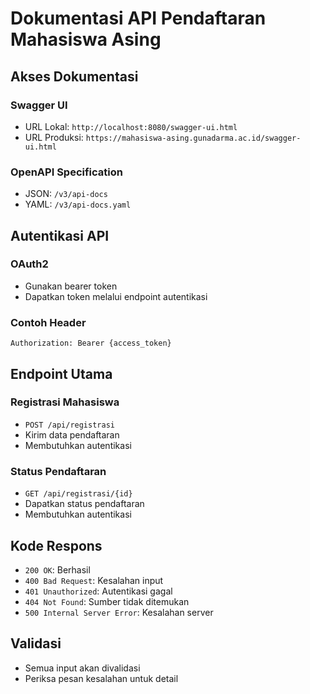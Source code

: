 # Dokumentasi API Pendaftaran Mahasiswa Asing

## Akses Dokumentasi

### Swagger UI

- URL Lokal: `http://localhost:8080/swagger-ui.html`
- URL Produksi: `https://mahasiswa-asing.gunadarma.ac.id/swagger-ui.html`

### OpenAPI Specification

- JSON: `/v3/api-docs`
- YAML: `/v3/api-docs.yaml`

## Autentikasi API

### OAuth2

- Gunakan bearer token
- Dapatkan token melalui endpoint autentikasi

### Contoh Header

```http
Authorization: Bearer {access_token}
```

## Endpoint Utama

### Registrasi Mahasiswa

- `POST /api/registrasi`
- Kirim data pendaftaran
- Membutuhkan autentikasi

### Status Pendaftaran

- `GET /api/registrasi/{id}`
- Dapatkan status pendaftaran
- Membutuhkan autentikasi

## Kode Respons

- `200 OK`: Berhasil
- `400 Bad Request`: Kesalahan input
- `401 Unauthorized`: Autentikasi gagal
- `404 Not Found`: Sumber tidak ditemukan
- `500 Internal Server Error`: Kesalahan server

## Validasi

- Semua input akan divalidasi
- Periksa pesan kesalahan untuk detail
